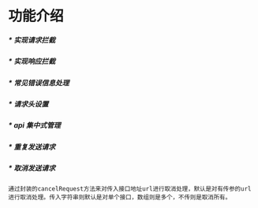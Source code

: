 # 功能介绍

##### * 实现请求拦截

##### * 实现响应拦截

##### * 常见错误信息处理

##### * 请求头设置

##### * api 集中式管理

##### * 重复发送请求

##### * 取消发送请求

    通过封装的cancelRequest方法来对传入接口地址url进行取消处理，默认是对有传参的url进行取消处理。传入字符串则默认是对单个接口，数组则是多个，不传则是取消所有。
